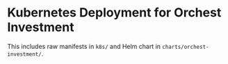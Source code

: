 # Kubernetes Deployment for Orchest Investment
This includes raw manifests in `k8s/` and Helm chart in `charts/orchest-investment/`.
